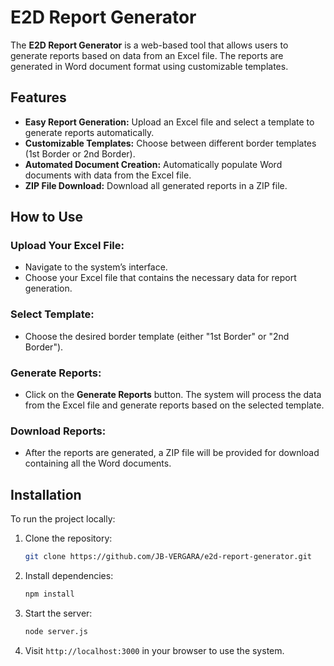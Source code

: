 
# E2D Report Generator

The **E2D Report Generator** is a web-based tool that allows users to generate reports based on data from an Excel file. The reports are generated in Word document format using customizable templates.

## Features

- **Easy Report Generation:** Upload an Excel file and select a template to generate reports automatically.
- **Customizable Templates:** Choose between different border templates (1st Border or 2nd Border).
- **Automated Document Creation:** Automatically populate Word documents with data from the Excel file.
- **ZIP File Download:** Download all generated reports in a ZIP file.

## How to Use

### Upload Your Excel File:
- Navigate to the system’s interface.
- Choose your Excel file that contains the necessary data for report generation.

### Select Template:
- Choose the desired border template (either "1st Border" or "2nd Border").

### Generate Reports:
- Click on the **Generate Reports** button. The system will process the data from the Excel file and generate reports based on the selected template.

### Download Reports:
- After the reports are generated, a ZIP file will be provided for download containing all the Word documents.

## Installation

To run the project locally:

1. Clone the repository:

   ```bash
   git clone https://github.com/JB-VERGARA/e2d-report-generator.git
   ```

2. Install dependencies:

   ```bash
   npm install
   ```

3. Start the server:

   ```bash
   node server.js
   ```

4. Visit `http://localhost:3000` in your browser to use the system.
